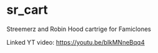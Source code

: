 # sr_cart
Streemerz and Robin Hood cartrige for Famiclones

Linked YT video: https://youtu.be/bIkMNneBqq4
